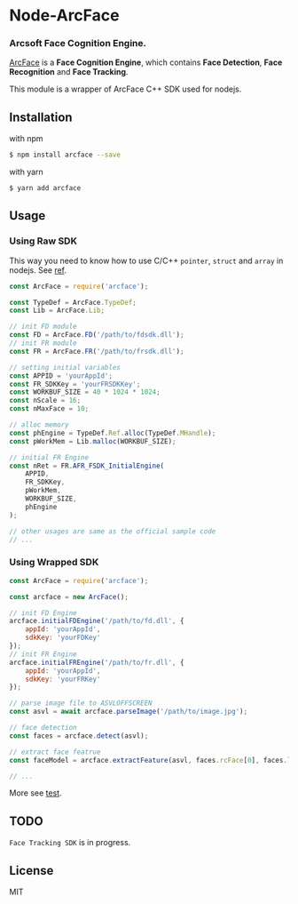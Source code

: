 # Node-ArcFace
### Arcsoft Face Cognition Engine.

 [ArcFace](http://www.arcsoft.com.cn/ai/arcface.html) is a __Face Cognition Engine__, which contains __Face Detection__, __Face Recognition__ and __Face Tracking__. 

This module is a wrapper of ArcFace C++ SDK used for nodejs.

## Installation

with npm
```bash
$ npm install arcface --save
```
with yarn
```bash
$ yarn add arcface
```

## Usage

### Using Raw SDK

This way you need to know how to use C/C++ `pointer`, `struct` and `array` in nodejs. See [ref](https://github.com/TooTallNate/ref).
```javascript
const ArcFace = require('arcface');

const TypeDef = ArcFace.TypeDef;
const Lib = ArcFace.Lib;

// init FD module
const FD = ArcFace.FD('/path/to/fdsdk.dll');
// init FR module
const FR = ArcFace.FR('/path/to/frsdk.dll');

// setting initial variables
const APPID = 'yourAppId';
const FR_SDKKey = 'yourFRSDKKey';
const WORKBUF_SIZE = 40 * 1024 * 1024;
const nScale = 16;
const nMaxFace = 10;

// alloc memory
const phEngine = TypeDef.Ref.alloc(TypeDef.MHandle);
const pWorkMem = Lib.malloc(WORKBUF_SIZE);

// initial FR Engine
const nRet = FR.AFR_FSDK_InitialEngine(
    APPID, 
    FR_SDKKey, 
    pWorkMem, 
    WORKBUF_SIZE, 
    phEngine
);

// other usages are same as the official sample code
// ...


```

### Using Wrapped SDK

```javascript
const ArcFace = require('arcface');

const arcface = new ArcFace();

// init FD Engine
arcface.initialFDEngine('/path/to/fd.dll', {
    appId: 'yourAppId',
    sdkKey: 'yourFDKey'
});
// init FR Engine
arcface.initialFREngine('/path/to/fr.dll', {
    appId: 'yourAppId',
    sdkKey: 'yourFRKey'
});

// parse image file to ASVLOFFSCREEN
const asvl = await arcface.parseImage('/path/to/image.jpg');

// face detection
const faces = arcface.detect(asvl);

// extract face featrue
const faceModel = arcface.extractFeature(asvl, faces.rcFace[0], faces.lfaceOrient[0]);

// ...

```
More see [test](https://github.com/lkspc/node-arcface/blob/master/test/index.js).

## TODO

`Face Tracking SDK` is in progress.

## License

MIT